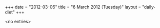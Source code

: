 +++
date = "2012-03-06"
title = "6 March 2012 (Tuesday)"
layout = "daily-diet"
+++


\<no entries\>

